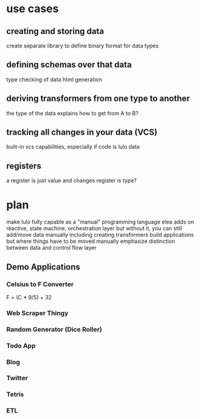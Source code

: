 
# use cases

## creating and storing data

create separate library to define binary format for data types

## defining schemas over that data

type checking of data
html generation

## deriving transformers from one type to another

the type of the data explains how to get from A to B?

## tracking all changes in your data (VCS)

built-in vcs capabilities, especially if code is lulo data

## registers

a register is just value and changes 
register is type?

# plan

make lulo fully capable as a "manual" programming language
elea adds on reactive, state machine, orchestration layer 
but without it, you can still add/move data manually
including creating transformers
build applications but where things have to be moved manually
emphasize distinction between data and control flow layer

## Demo Applications

### Celsius to F Converter
F = (C * 9/5) + 32

### Web Scraper Thingy

### Random Generator (Dice Roller)

### Todo App

### Blog

### Twitter

### Tetris

### ETL


